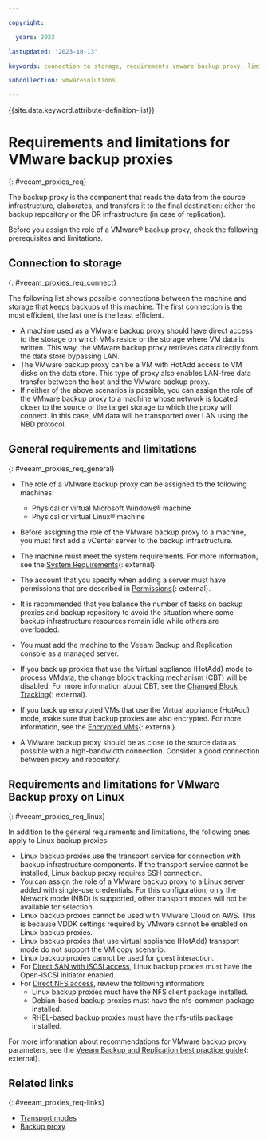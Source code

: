 ```yaml
---

copyright:

  years: 2023

lastupdated: "2023-10-13"

keywords: connection to storage, requirements vmware backup proxy, limitations proxy linux

subcollection: vmwaresolutions

---
```


{{site.data.keyword.attribute-definition-list}}

# Requirements and limitations for VMware backup proxies
{: #veeam_proxies_req}

The backup proxy is the component that reads the data from the source infrastructure, elaborates, and transfers it to the final destination: either the backup repository or the DR infrastructure (in case of replication).

Before you assign the role of a VMware® backup proxy, check the following prerequisites and limitations.

## Connection to storage
{: #veeam_proxies_req_connect}

The following list shows possible connections between the machine and storage that keeps backups of this machine. The first connection is the most efficient, the last one is the least efficient.

* A machine used as a VMware backup proxy should have direct access to the storage on which VMs reside or the storage where VM data is written. This way, the VMware backup proxy retrieves data directly from the data store bypassing LAN.
* The VMware backup proxy can be a VM with HotAdd access to VM disks on the data store. This type of proxy also enables LAN-free data transfer between the host and the VMware backup proxy.
* If neither of the above scenarios is possible, you can assign the role of the VMware backup proxy to a machine whose network is located closer to the source or the target storage to which the proxy will connect. In this case, VM data will be transported over LAN using the NBD protocol.

## General requirements and limitations
{: #veeam_proxies_req_general}

* The role of a VMware backup proxy can be assigned to the following machines:

   * Physical or virtual Microsoft Windows® machine
   * Physical or virtual Linux® machine

* Before assigning the role of the VMware backup proxy to a machine, you must first add a vCenter server to the backup infrastructure. 
* The machine must meet the system requirements. For more information, see the [System Requirements](https://helpcenter.veeam.com/docs/backup/vsphere/system_requirements.html?ver=120#proxy/){: external}.
* The account that you specify when adding a server must have permissions that are described in [Permissions](https://helpcenter.veeam.com/docs/backup/vsphere/required_permissions.html?ver=120){: external}.
* It is recommended that you balance the number of tasks on backup proxies and backup repository to avoid the situation where some backup infrastructure resources remain idle while others are overloaded.
* You must add the machine to the Veeam Backup and Replication console as a managed server.
* If you back up proxies that use the Virtual appliance (HotAdd) mode to process VMdata, the change block tracking mechanism (CBT) will be disabled. For more information about CBT, see the [Changed Block Tracking](https://helpcenter.veeam.com/docs/backup/vsphere/changed_block_tracking.html?ver=120){: external}.
* If you back up encrypted VMs that use the Virtual appliance (HotAdd) mode, make sure that backup proxies are also encrypted. For more information, see the [Encrypted VMs](https://helpcenter.veeam.com/docs/backup/vsphere/encrypted_vms_backup.html?ver=120){: external}.
* A VMware backup proxy should be as close to the source data as possible with a high-bandwidth connection. Consider a good connection between proxy and repository.

## Requirements and limitations for VMware Backup proxy on Linux
{: #veeam_proxies_req_linux}

In addition to the general requirements and limitations, the following ones apply to Linux backup proxies:
* Linux backup proxies use the transport service for connection with backup infrastructure components. If the transport service cannot be installed, Linux backup proxy requires SSH connection.
* You can assign the role of a VMware backup proxy to a Linux server added with single-use credentials. For this configuration, only the Network mode (NBD) is supported, other transport modes will not be available for selection.
* Linux backup proxies cannot be used with VMware Cloud on AWS. This is because VDDK settings required by VMware cannot be enabled on Linux backup proxies.
* Linux backup proxies that use virtual appliance (HotAdd) transport mode do not support the VM copy scenario.
* Linux backup proxies cannot be used for guest interaction.
* For [Direct SAN with iSCSI access](https://test.cloud.ibm.com/docs/vmwaresolutions?topic=vmwaresolutions-veeam_proxies_transp_modes#veeam_proxies_transp_modes_dir_san), Linux backup proxies must have the Open-iSCSI initiator enabled.
* For [Direct NFS access](https://test.cloud.ibm.com/docs/vmwaresolutions?topic=vmwaresolutions-veeam_proxies_transp_modes#veeam_proxies_transp_modes_dir_nfs_access), review the following information:
   * Linux backup proxies must have the NFS client package installed.
   * Debian-based backup proxies must have the nfs-common package installed.
   * RHEL-based backup proxies must have the nfs-utils package installed.
   
For more information about recommendations for VMware backup proxy parameters, see the [Veeam Backup and Replication best practice guide](https://bp.veeam.com/vbr/2_Design_Structures/D_Veeam_Components/D_backup_proxies/vmware_proxies.html){: external}.

## Related links
{: #veeam_proxies_req-links}

* [Transport modes](/docs/vmwaresolutions?topic=vmwaresolutions-veeam_proxies_transp_modes)
* [Backup proxy](/docs/vmwaresolutions?topic=vmwaresolutions-veeam_proxies_backup_proxy)
